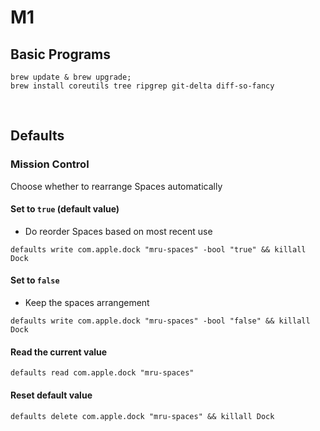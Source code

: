 # M1

## Basic Programs

```shell
brew update & brew upgrade;
brew install coreutils tree ripgrep git-delta diff-so-fancy
```


<br />

## Defaults

### Mission Control

Choose whether to rearrange Spaces automatically


#### Set to `true` (default value)

  - Do reorder Spaces based on most recent use

```shell
defaults write com.apple.dock "mru-spaces" -bool "true" && killall Dock
```

#### Set to `false`

  - Keep the spaces arrangement

```shell
defaults write com.apple.dock "mru-spaces" -bool "false" && killall Dock
```


#### Read the current value

```shell
defaults read com.apple.dock "mru-spaces"
```

#### Reset default value

```shell
defaults delete com.apple.dock "mru-spaces" && killall Dock
```

